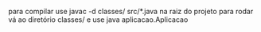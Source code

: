 para compilar use javac -d classes/ src/*.java na raiz do projeto
para rodar vá ao diretório classes/ e use java aplicacao.Aplicacao